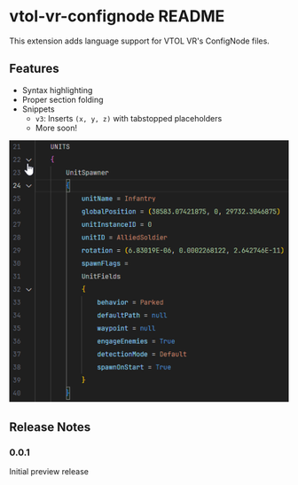 # vtol-vr-confignode README

This extension adds language support for VTOL VR's ConfigNode files.

## Features

- Syntax highlighting
- Proper section folding
- Snippets
  - `v3`: Inserts `(x, y, z)` with tabstopped placeholders
  - More soon!

![Feature preview](screenshots/Code_khDeGfAlWU.png)

## Release Notes

### 0.0.1

Initial preview release
